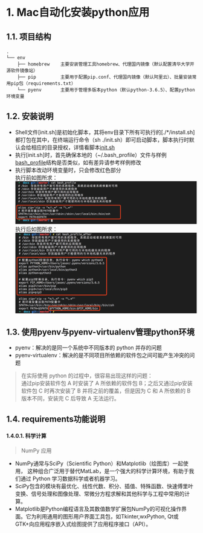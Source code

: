 
# 1. Mac自动化安装python应用

## 1.1. 项目结构
```
.
└── env
    ├── homebrew    主要安装管理工具homebrew、代理国内镜像（默认配置清华大学开源软件镜像站）
    ├── pip         主要用于配置pip.conf、代理国内镜像（默认阿里云）、批量安装常用pip包（requirements.txt）
    └── pyenv       主要用于管理多版本python（默认python-3.6.5）、配置python环境变量
```


## 1.2. 安装说明
* Shell文件[init.sh]是初始化脚本，其将env目录下所有可执行的[./\*/install.sh]都打包在其中，在终端运行命令（sh ./init.sh）即可启动脚本，脚本执行时默认会给相应的目录授权，详情看脚本[init.sh](https://github.com/xiaoyaojiugui/python/blob/master/env/init.sh)
* 执行[init.sh]时，首先确保本地的（~/.bash_profile）文件与样例[bash_profile](https://github.com/xiaoyaojiugui/python/blob/master/env/docs/bash_profile)结构是否类似，如有差异请参考样例修改
* 执行脚本改动环境变量时，只会修改红色部分<br>
执行前如图所求：
![image](https://github.com/xiaoyaojiugui/python/blob/master/env/docs/image/bash_profile.jpg)
执行后如图所求：
![image](https://github.com/xiaoyaojiugui/python/blob/master/env/docs/image/bash_profile_after.jpg)
## 1.3. 使用pyenv与pyenv-virtualenv管理python环境
* pyenv：解决的是同一个系统中不同版本的 python 并存的问题
* pyenv-virtualenv：解决的是不同项目所依赖的软件包之间可能产生冲突的问题
> 在实际使用 python 的过程中，很容易出现这样的问题：<br>
> 通过pip安装软件包 A 时安装了 A 所依赖的软件包 B；之后又通过pip安装软件包 C 时再次安装了 B 并将之前的覆盖，但是因为 C 和 A 所依赖的 B 版本不同，安装完 C 后导致 A 无法运行。

## 1.4. requirements功能说明
#### 1.4.0.1. 科学计算
> NumPy 应用
* NumPy通常与SciPy（Scientific Python）和Matplotlib（绘图库）一起使用， 这种组合广泛用于替代MatLab，是一个强大的科学计算环境，有助于我们通过 Python 学习数据科学或者机器学习。
* SciPy包含的模块有最优化、线性代数、积分、插值、特殊函数、快速傅里叶变换、信号处理和图像处理、常微分方程求解和其他科学与工程中常用的计算。
* Matplotlib是Python编程语言及其数值数学扩展包NumPy的可视化操作界面。它为利用通用的图形用户界面工具包，如Tkinter,wxPython, Qt或GTK+向应用程序嵌入式绘图提供了应用程序接口（API）。